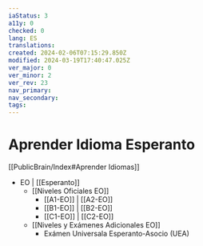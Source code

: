 ```yaml
---
iaStatus: 3
a11y: 0
checked: 0
lang: ES
translations: 
created: 2024-02-06T07:15:29.850Z
modified: 2024-03-19T17:40:47.025Z
ver_major: 0
ver_minor: 2
ver_rev: 23
nav_primary: 
nav_secondary: 
tags:
---
```

# Aprender Idioma Esperanto

[[PublicBrain/Index#Aprender Idiomas]]

* EO | [[Esperanto]]
	* [[Niveles Oficiales EO]]
		* [[A1-EO]] | [[A2-EO]]
		* [[B1-EO]] | [[B2-EO]]
		* [[C1-EO]] | [[C2-EO]]
	* [[Niveles y Exámenes Adicionales EO]]
		* Exámen Universala Esperanto-Asocio (UEA)